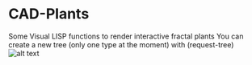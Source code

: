 # CAD-Plants
Some Visual LISP functions to render interactive fractal plants
You can create a new tree (only one type at the moment) with (request-tree)
![alt text](https://imgur.com/yGsjc8I.png)
